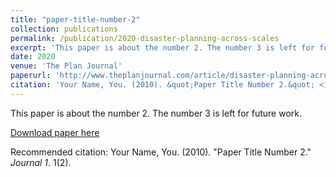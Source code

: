 ```yaml
---
title: "paper-title-number-2"
collection: publications
permalink: /publication/2020-disaster-planning-across-scales
excerpt: 'This paper is about the number 2. The number 3 is left for future work.'
date: 2020
venue: 'The Plan Journal'
paperurl: 'http://www.theplanjournal.com/article/disaster-planning-across-scales-lessons-post-earthquake-rubble-management-oaxaca-mexico'
citation: 'Your Name, You. (2010). &quot;Paper Title Number 2.&quot; <i>Journal 1</i>. 1(2).'
---
```

This paper is about the number 2. The number 3 is left for future work.

[Download paper here](http://academicpages.github.io/files/paper2.pdf)

Recommended citation: Your Name, You. (2010). "Paper Title Number 2." <i>Journal 1</i>. 1(2).
